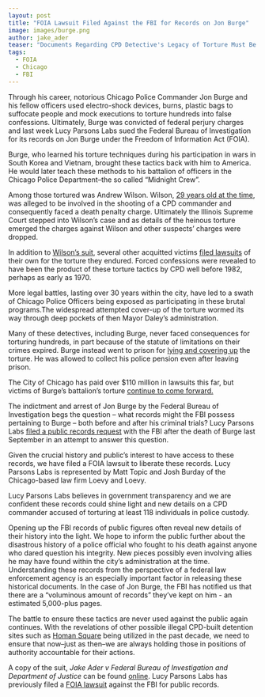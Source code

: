 ```yaml
---
layout: post
title: "FOIA Lawsuit Filed Against the FBI for Records on Jon Burge"
image: images/burge.png
author: jake_ader
teaser: "Documents Regarding CPD Detective's Legacy of Torture Must Be Liberated"
tags:
  - FOIA
  - Chicago
  - FBI
---
```


Through his career, notorious Chicago Police Commander Jon Burge and his
fellow officers used electro-shock devices, burns, plastic bags to suffocate
people and mock executions to torture hundreds into false confessions.
Ultimately, Burge was convicted of federal perjury charges and last week Lucy
Parsons Labs sued the Federal Bureau of Investigation for its records on Jon
Burge under the Freedom of Information Act (FOIA).

Burge, who learned his torture techniques during his participation in wars in
South Korea and Vietnam, brought these tactics back with him to America. He
would later teach these methods to his battalion of officers in the Chicago
Police Department–the so called “Midnight Crew”.

Among those tortured was Andrew Wilson. Wilson, [29 years old at the
time](https://www.nytimes.com/1982/02/15/us/2-arrested-in-chicago-s-search-for-killers-of-police.html),
was alleged to be involved in the shooting of a CPD commander and consequently
faced a death penalty charge. Ultimately the Illinois Supreme Court stepped into
Wilson’s case and as details of the heinous torture emerged the charges against
Wilson and other suspects’ charges were dropped.

In addition to [Wilson’s
suit](https://law.justia.com/cases/federal/district-courts/FSupp/707/379/1574057/),
several other acquitted victims [filed
lawsuits](http://www.law.northwestern.edu/legalclinic/wrongfulconvictions/exonerations/il/ronald-kitchen.html)
of their own for the torture they endured. Forced confessions were revealed to
have been the product of these torture tactics by CPD well before 1982, perhaps
as early as 1970.

More legal battles, lasting over 30 years within the city, have led to a swath
of Chicago Police Officers being exposed as participating in these brutal
programs.The widespread attempted cover-up of the torture wormed its way through
deep pockets of then Mayor Daley’s administration.

Many of these detectives, including Burge, never faced consequences for
torturing hundreds, in part because of the statute of limitations on their
crimes expired. Burge instead went to prison for [lying and covering
up](https://www.chicagotribune.com/news/ct-met-burge-trial-0629-20100628-story.html)
the torture. He was allowed to collect his police pension even after leaving
prison.

The City of Chicago has paid over $110 million in lawsuits this far, but victims
of Burge’s battalion’s torture [continue to come
forward.](https://chicago.cbslocal.com/2019/05/30/another-burge-victim-to-file-a-civil-lawsuit/)

The indictment and arrest of Jon Burge by the Federal Bureau of Investigation
begs the question – what records might the FBI possess pertaining to Burge –
both before and after his criminal trials? Lucy Parsons Labs [filed a public
records
request](https://www.muckrock.com/foi/united-states-of-america-10/foia-fbi-jon-burge-61298/)
with the FBI after the death of Burge last September in an attempt to answer
this question.

Given the crucial history and public’s interest to have access to these records,
we have filed a FOIA lawsuit to liberate these records. Lucy Parsons Labs is
represented by Matt Topic and Josh Burday of the Chicago-based law firm Loevy
and Loevy.

Lucy Parsons Labs believes in government transparency and we are confident these
records could shine light and new details on a CPD commander accused of
torturing at least 118 individuals in police custody.

Opening up the FBI records of public figures often reveal new details of their
history into the light. We hope to inform the public further about the
disastrous history of a police official who fought to his death against anyone
who dared question his integrity. New pieces possibly even involving allies he
may have found within the city’s administration at the time. Understanding these
records from the perspective of a federal law enforcement agency is an
especially important factor in releasing these historical documents. In the case
of Jon Burge, the FBI has notified us that there are a “voluminous amount of
records” they’ve kept on him - an estimated 5,000-plus pages.

The battle to ensure these tactics are never used against the public again
continues. With the revelations of other possible illegal CPD-built detention
sites such as [Homan Square](https://www.theguardian.com/us-news/2015/aug/05/homan-square-chicago-thousands-detained )
being utilized in the past decade, we need to ensure that now–just as then–we
are always holding those in positions of authority accountable for their
actions.

A copy of the suit, _Jake Ader v Federal Bureau of Investigation and Department
of Justice_ can be found
[online](https://www.documentcloud.org/documents/6155321-FBI-FOIA-suit-Jon-Burge-Records.html).
Lucy Parsons Labs has previously filed a [FOIA
lawsuit](https://gizmodo.com/fbi-sued-over-files-of-dead-hacker-who-turned-in-chelse-1835010385)
against the FBI for public records.
